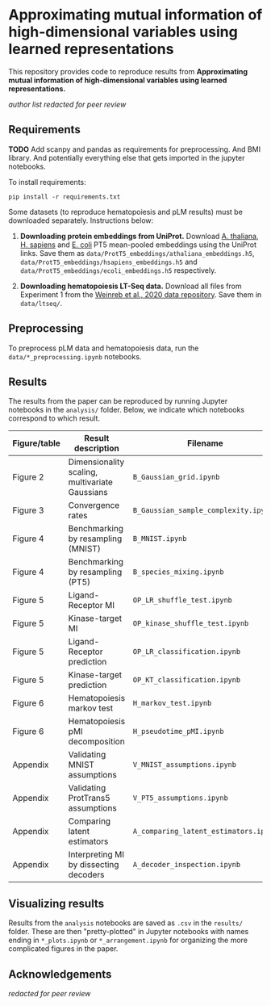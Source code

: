 # Approximating mutual information of high-dimensional variables using learned representations

This repository provides code to reproduce results from **Approximating mutual information of high-dimensional variables using learned representations.**

*author list redacted for peer review*

## Requirements


**TODO** Add scanpy and pandas as requirements for preprocessing. And BMI library. And potentially everything else that gets imported in the jupyter notebooks.

To install requirements:
```
pip install -r requirements.txt
```
Some datasets (to reproduce hematopoiesis and pLM results) must be downloaded separately. Instructions below:

1. **Downloading protein embeddings from UniProt.** Download [A. thaliana](https://ftp.uniprot.org/pub/databases/uniprot/current_release/knowledgebase/embeddings/UP000006548_3702/per-protein.h5), [H. sapiens](https://ftp.uniprot.org/pub/databases/uniprot/current_release/knowledgebase/embeddings/UP000005640_9606/per-protein.h5) and [E. coli](https://ftp.uniprot.org/pub/databases/uniprot/current_release/knowledgebase/embeddings/UP000000625_83333/per-protein.h5) PT5 mean-pooled embeddings using the UniProt links. Save them as `data/ProtT5_embeddings/athaliana_embeddings.h5`, `data/ProtT5_embeddings/hsapiens_embeddings.h5` and `data/ProtT5_embeddings/ecoli_embeddings.h5` respectively.

2. **Downloading hematopoiesis LT-Seq data.** Download all files from Experiment 1 from the [Weinreb et al., 2020 data repository](https://github.com/AllonKleinLab/paper-data/tree/master/Lineage_tracing_on_transcriptional_landscapes_links_state_to_fate_during_differentiation). Save them in `data/ltseq/`.

## Preprocessing

To preprocess pLM data and hematopoiesis data, run the `data/*_preprocessing.ipynb` notebooks.

## Results

The results from the paper can be reproduced by running Jupyter notebooks in the `analysis/` folder. Below, we indicate which notebooks correspond to which result.

| Figure/table | Result description | Filename | Notes |
|--------------|--------------------|----------|-------|
| Figure 2     | Dimensionality scaling, multivariate Gaussians | `B_Gaussian_grid.ipynb` | includes alternate regularizers |
| Figure 3 | Convergence rates | `B_Gaussian_sample_complexity.ipynb`| |
| Figure 4 | Benchmarking by resampling (MNIST) | `B_MNIST.ipynb` | |
|Figure 4 | Benchmarking by resampling (PT5) | `B_species_mixing.ipynb`| |
| Figure 5 | Ligand-Receptor MI| `OP_LR_shuffle_test.ipynb`| |
| Figure 5 | Kinase-target MI| `OP_kinase_shuffle_test.ipynb`| |
| Figure 5 | Ligand-Receptor prediction| `OP_LR_classification.ipynb`| |
| Figure 5 | Kinase-target prediction| `OP_KT_classification.ipynb`| |
| Figure 6 | Hematopoiesis markov test | `H_markov_test.ipynb`| |
| Figure 6 | Hematopoiesis pMI decomposition | `H_pseudotime_pMI.ipynb`| |
| Appendix | Validating MNIST assumptions | `V_MNIST_assumptions.ipynb` | |
| Appendix | Validating ProtTrans5 assumptions | `V_PT5_assumptions.ipynb` | |
| Appendix | Comparing latent estimators | `A_comparing_latent_estimators.ipynb` | |
| Appendix | Interpreting MI by dissecting decoders | `A_decoder_inspection.ipynb` | |



## Visualizing results

Results from the `analysis` notebooks are saved as `.csv` in the `results/` folder. These are then "pretty-plotted" in Jupyter notebooks with names ending in `*_plots.ipynb` or `*_arrangement.ipynb` for organizing the more complicated figures in the paper.

## Acknowledgements

*redacted for peer review*